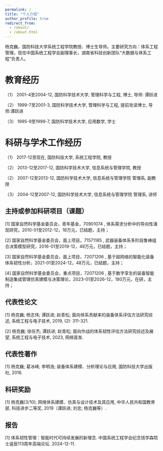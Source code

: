 ```yaml
---
permalink: /
title: "个人介绍"
author_profile: true
redirect_from: 
  - /about/
  - /about.html
---
```


杨克巍，国防科技大学系统工程学院教授、博士生导师。主要研究方向：体系工程管理。现任中国系统工程学会副理事长，湖南省科技创新团队“大数据与体系工程”负责人。

教育经历
======
（1） 2001-4至2004-12, 国防科学技术大学, 管理科学与工程, 博士, 导师: 谭跃进

（2） 1999-7至2001-3, 国防科学技术大学, 管理科学与工程, 提前攻读博士, 导师:谭跃进

（3） 1995-9至1999-7, 国防科学技术大学, 应用数学, 学士

科研与学术工作经历
======

（1） 2017-12至现在, 国防科技大学, 系统工程学院, 教授

（2） 2013-12至2017-12, 国防科学技术大学, 信息系统与管理学院, 教授

（2） 2007-12至2013-12, 国防科学技术大学, 信息系统与管理学院 管理系, 副教授

（3） 2004-12至2007-12, 国防科学技术大学, 信息系统与管理学院 管理系, 讲师


主持或参加科研项目（课题）
------

[1] 国家自然科学基金委员会，青年基金，70901074 , 体系需求分析中的导向性涌现研究，2010-01至2012-12，18万元，已结题，主持；

[2] 国家自然科学基金委员会，面上项目，71571185 , 武器装备体系多阶段鲁棒组合决策模型研究，2016-01至2019-12，48万元，已结题，主持；

[3] 国家自然科学基金委员会，面上项目，72071206 , 基于超网络的智能化装备体系韧性分析，2021-01至2024-12，48万元，已结题，主持；

[4] 国家自然科学基金委员会，重点项目，72071206 , 基于数字孪生的装备智能制造集成管理仿真建模与决策理论，2023-01至2026-12，180万元，在研，主持；


代表性论文
------
[1] 杨克巍; 杨志伟; 谭跃进; 赵青松; 面向体系贡献率的装备体系评估方法研究综述, 系统工程与电子技术, 2019, (2): 311-321.

[2] 杨克巍; 徐任杰; 谭跃进; 赵青松; 面向作战的体系韧性评估方法研究综述及展望, 系统工程与电子技术, 2023, 网络首发.


代表性著作
------
[1] 杨克巍; 葛冰峰; 李明浩; 装备体系建模、分析理论与应用, 国防科技大学出版社, 2016.


科研奖励
------
[1] 杨克巍(3/10); 网络体系建模、仿真与设计技术及其应用, 中华人民共和国教育部, 科技进步二等奖, 2019（谭跃进; 刘忠; 杨克巍等）.


报告
------
[1] 体系韧性管理：智能时代可持续发展的新理念. 中国系统工程学会纪念钱学森院士诞辰113周年高端论坛. 2024-12-11.


